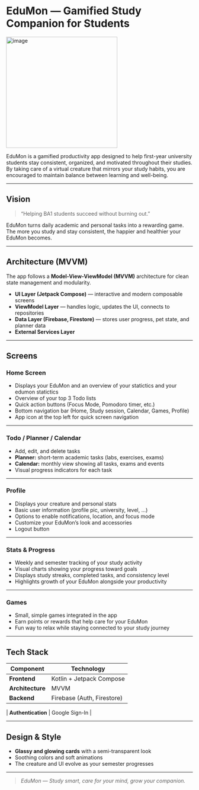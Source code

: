 # EduMon — Gamified Study Companion for Students  
<img width="300" height="300" alt="image" src="https://github.com/user-attachments/assets/2c303ab1-dd07-4099-a276-4ee5bcb8bac1" />

EduMon is a gamified productivity app designed to help first-year university students stay consistent, organized, and motivated throughout their studies.  
By taking care of a virtual creature that mirrors your study habits, you are encouraged to maintain balance between learning and well-being. 

---

## Vision

> “Helping BA1 students succeed without burning out.”

EduMon turns daily academic and personal tasks into a rewarding game.  
The more you study and stay consistent, the happier and healthier your EduMon becomes.

---

## Architecture (MVVM)

The app follows a **Model-View-ViewModel (MVVM)** architecture for clean state management and modularity.

- **UI Layer (Jetpack Compose)** — interactive and modern composable screens  
- **ViewModel Layer** — handles logic, updates the UI, connects to repositories  
- **Data Layer (Firebase, Firestore)** — stores user progress, pet state, and planner data  
- **External Services Layer**



---

## Screens

###  Home Screen
- Displays your EduMon and an overview of your statictics and your edumon statictics  
- Overview of your top 3 Todo lists  
- Quick action buttons (Focus Mode, Pomodoro timer, etc.)  
- Bottom navigation bar (Home, Study session, Calendar, Games, Profile)  
- App icon at the top left for quick screen navigation

---

### Todo / Planner / Calendar
- Add, edit, and delete tasks  
- **Planner:** short-term academic tasks (labs, exercises, exams)  
- **Calendar:** monthly view showing all tasks, exams and events  
- Visual progress indicators for each task  

---

### Profile
- Displays your creature and personal stats  
- Basic user information (profile pic, university, level, ...)  
- Options to enable notifications, location, and focus mode  
- Customize your EduMon’s look and accessories  
- Logout button

---

### Stats & Progress
- Weekly and semester tracking of your study activity  
- Visual charts showing your progress toward goals  
- Displays study streaks, completed tasks, and consistency level  
- Highlights growth of your EduMon alongside your productivity

---

### Games
- Small, simple games integrated in the app  
- Earn points or rewards that help care for your EduMon  
- Fun way to relax while staying connected to your study journey  

---

## Tech Stack

| Component | Technology |
|------------|-------------|
| **Frontend** | Kotlin + Jetpack Compose |
| **Architecture** | MVVM |
| **Backend** | Firebase (Auth, Firestore) |

| **Authentication** | Google Sign-In |



---

## Design & Style

- **Glassy and glowing cards** with a semi-transparent look  
- Soothing colors and soft animations  
- The creature and UI evolve as your semester progresses  

---

>  *EduMon — Study smart, care for your mind, grow your companion.*
